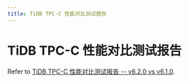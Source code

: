 ```yaml
---
title: TiDB TPC-C 性能对比测试报告
---
```


# TiDB TPC-C 性能对比测试报告

Refer to [TiDB TPC-C 性能对比测试报告 -- v6.2.0 vs v6.1.0](https://docs.pingcap.com/zh/tidb/v6.2/v6.2-performance-benchmarking-with-tpcc).
